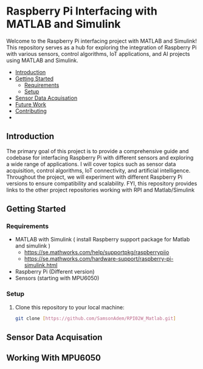 # Raspberry Pi Interfacing with MATLAB and Simulink

Welcome to the Raspberry Pi interfacing project with MATLAB and Simulink! This repository serves as a hub for exploring the integration of Raspberry Pi with various sensors, control algorithms, IoT applications, and AI projects using MATLAB and Simulink.

- [Introduction](#introduction)
- [Getting Started](#getting-started)
  - [Requirements](#requirements)
  - [Setup](#setup)
- [Sensor Data Acquisation](#sensor-data-acquisation)
- [Future Work](#future-work)
- [Contributing](#contributing)
- 
## Introduction

The primary goal of this project is to provide a comprehensive guide and codebase for interfacing Raspberry Pi with different sensors and exploring a wide range of applications. I will cover topics such as sensor data acquisition, control algorithms, IoT connectivity, and artificial intelligence. Throughout the project, we will experiment with different Raspberry Pi versions to ensure compatibility and scalability. FYI, this repository provides links to the other project repositories working with RPI and Matlab/Simulink

## Getting Started

### Requirements

- MATLAB with Simulink ( install Raspberry support package for Matlab and simulink )
  - https://se.mathworks.com/help/supportpkg/raspberrypiio
  - https://se.mathworks.com/hardware-support/raspberry-pi-simulink.html
- Raspberry Pi (Different version)
- Sensors (starting with MPU6050)

### Setup

1. Clone this repository to your local machine:

   ```bash
   git clone [https://github.com/SamsonAdem/RPI02W_Matlab.git]

## Sensor Data Acquisation
  ## Working With MPU6050   
